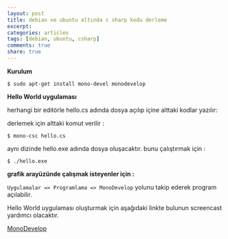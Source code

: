 ```yaml
---
layout: post
title: debian ve ubuntu altında c sharp kodu derleme
excerpt:
categories: articles
tags: [debian, ubuntu, csharp]
comments: true
share: true
---
```


**Kurulum**

    $ sudo apt-get install mono-devel monodevelop

**Hello World uygulaması**

herhangi bir editörle hello.cs adında dosya açılıp içine alttaki kodlar yazılır:

<script src="https://gist.github.com/832636.js"> </script>

derlemek için alttaki komut verilir :

    $ mono-csc hello.cs

aynı dizinde hello.exe adında dosya oluşacaktır. bunu çalıştırmak için :

    $ ./hello.exe

**grafik arayüzünde çalışmak isteyenler için :**

`Uygulamalar => Programlama => MonoDevelop` yolunu takip ederek program açılabilir.

Hello World uygulaması oluşturmak için aşağıdaki linkte bulunun screencast yardımcı olacaktır.

[MonoDevelop](http://ecylmz.com/file/monodevelop.gif)
